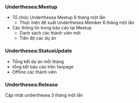 ### Underthesea:Meetup

* Tổ chức Underthesea Meetup 6 tháng một lần
  * Thực hiện đề xuất Underthesea Member 6 tháng một lần 
* Các thông tin trong báo cáo tại Meetup
  * Danh sách các thành viên mới
  * Tiến độ các dự án

### Underthesea:StatusUpdate

* Tổng kết dự án mỗi tháng
* tổng kết báo cáo trên fanpage
* Offline các thành viên

### Underthesea:Release

Cập nhật underthesea 3 tháng một lần 